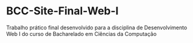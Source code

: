 # BCC-Site-Final-Web-I
Trabalho prático final desenvolvido para a disciplina de Desenvolvimento Web I do curso de Bacharelado em Ciências da Computação
